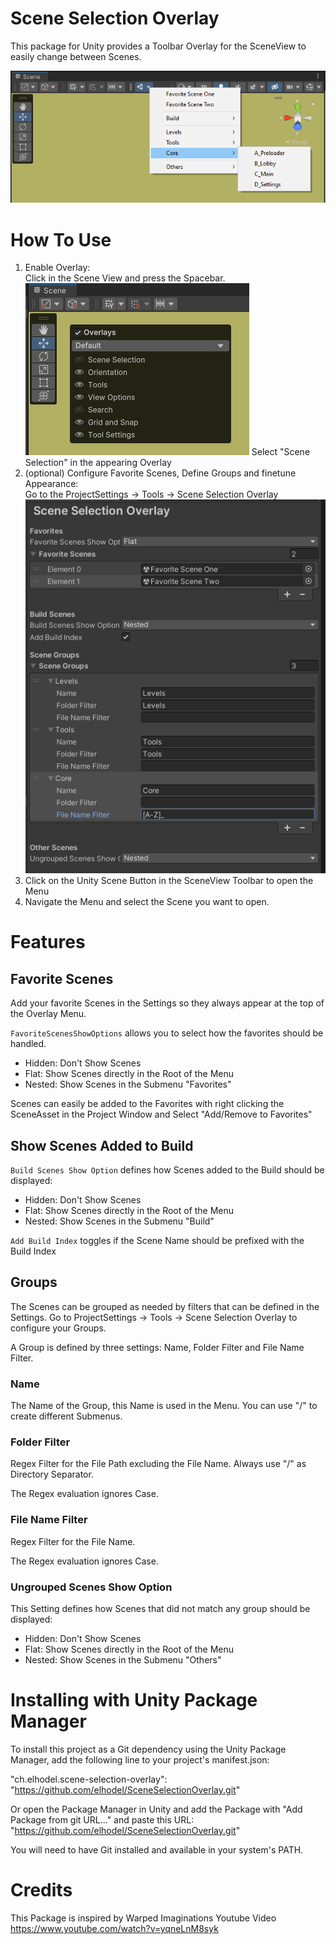 # Scene Selection Overlay

This package for Unity provides a Toolbar Overlay for the SceneView to easily change between Scenes.

![OverlayMenu_Preview](Documentation~/Screenshots/OverlayMenu_Preview.png)

# How To Use

1. Enable Overlay:  
   Click in the Scene View and press the Spacebar.  
   ![Overlay_Enabling](Documentation~/Screenshots/Overlay_Enabling.png)
   Select "Scene Selection" in the appearing Overlay  
2. (optional) Configure Favorite Scenes, Define Groups and finetune Appearance:  
   Go to the ProjectSettings -> Tools -> Scene Selection Overlay  
   ![Settings](Documentation~/Screenshots/Settings.png)
3. Click on the Unity Scene Button in the SceneView Toolbar to open the Menu
4. Navigate the Menu and select the Scene you want to open.

# Features

## Favorite Scenes

Add your favorite Scenes in the Settings so they always appear at the top of the Overlay Menu.

`FavoriteScenesShowOptions` allows you to select how the favorites should be handled.

* Hidden: Don't Show Scenes
* Flat: Show Scenes directly in the Root of the Menu
* Nested: Show Scenes in the Submenu "Favorites"  

Scenes can easily be added to the Favorites with right clicking the SceneAsset in the Project Window and Select "Add/Remove to Favorites"

## Show Scenes Added to Build

`Build Scenes Show Option` defines how Scenes added to the Build should be displayed: 

* Hidden: Don't Show Scenes
* Flat: Show Scenes directly in the Root of the Menu
* Nested: Show Scenes in the Submenu "Build"  

`Add Build Index` toggles if the Scene Name should be prefixed with the Build Index

## Groups 

The Scenes can be grouped as needed by filters that can be defined in the Settings.
Go to ProjectSettings -> Tools -> Scene Selection Overlay to configure your Groups.

A Group is defined by three settings: Name, Folder Filter and File Name Filter.

### Name

The Name of the Group, this Name is used in the Menu. 
You can use "/" to create different Submenus.

### Folder Filter

Regex Filter for the File Path excluding the File Name. Always use "/" as Directory Separator.

The Regex evaluation ignores Case. 

### File Name Filter
Regex Filter for the File Name.

The Regex evaluation ignores Case.

### Ungrouped Scenes Show Option 

This Setting defines how Scenes that did not match any group should be displayed: 

* Hidden: Don't Show Scenes
* Flat: Show Scenes directly in the Root of the Menu
* Nested: Show Scenes in the Submenu "Others"  


# Installing with Unity Package Manager

To install this project as a Git dependency using the Unity Package Manager, add the following line to your project's manifest.json:

"ch.elhodel.scene-selection-overlay": "https://github.com/elhodel/SceneSelectionOverlay.git"

Or open the Package Manager in Unity and add the Package with "Add Package from git URL..." and paste this URL: "https://github.com/elhodel/SceneSelectionOverlay.git"

You will need to have Git installed and available in your system's PATH.

# Credits

This Package is inspired by Warped Imaginations Youtube Video https://www.youtube.com/watch?v=yqneLnM8syk